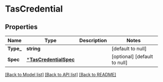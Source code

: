 # TasCredential

## Properties
Name | Type | Description | Notes
------------ | ------------- | ------------- | -------------
**Type_** | **string** |  | [default to null]
**Spec** | [***TasCredentialSpec**](TasCredentialSpec.md) |  | [optional] [default to null]

[[Back to Model list]](../README.md#documentation-for-models) [[Back to API list]](../README.md#documentation-for-api-endpoints) [[Back to README]](../README.md)

